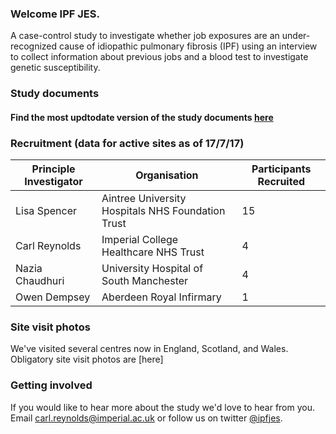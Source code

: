### Welcome IPF JES.

A case-control study to investigate whether job exposures are an under-recognized cause of idiopathic pulmonary fibrosis (IPF) using an interview to collect information about previous jobs and a blood test to investigate genetic susceptibility.

### Study documents

#### Find the most updtodate version of the study documents [here](https://github.com/drcjar/ipfjes/blob/master/README.md)

### Recruitment (data for active sites as of 17/7/17)

| Principle Investigator | Organisation                                      | Participants Recruited |
|------------------------|---------------------------------------------------|------------------------|
| Lisa Spencer           | Aintree University Hospitals NHS Foundation Trust | 15                     |
| Carl Reynolds          | Imperial College Healthcare NHS Trust             | 4                      |
| Nazia Chaudhuri        | University Hospital of South Manchester           | 4                      |
| Owen Dempsey           | Aberdeen Royal Infirmary                          | 1                      |


### Site visit photos

We've visited several centres now in England, Scotland, and Wales. Obligatory site visit photos are [here]

### Getting involved

If you would like to hear more about the study we'd love to hear from you. Email <carl.reynolds@imperial.ac.uk> or follow us on twitter [@ipfjes](https://twitter.com/ipfjes). 


